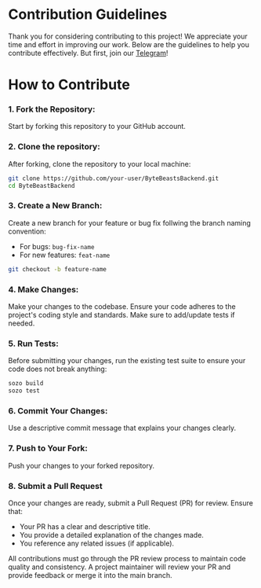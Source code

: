 # Contribution Guidelines
Thank you for considering contributing to this project! We appreciate your time and effort in improving our work. Below are the guidelines to help you contribute effectively.
But first, join our [Telegram]([url](https://t.me/+-84e2pqLtqNkZDAx))!

# How to Contribute
### 1. Fork the Repository: 
Start by forking this repository to your GitHub account.

### 2. Clone the repository:
After forking, clone the repository to your local machine:
``` bash
git clone https://github.com/your-user/ByteBeastsBackend.git
cd ByteBeastBackend
```

### 3. Create a New Branch:
Create a new branch for your feature or bug fix follwing the branch naming convention:
- For bugs: `bug-fix-name`
- For new features: `feat-name`
``` bash
git checkout -b feature-name
```

### 4. Make Changes:
Make your changes to the codebase. Ensure your code adheres to the project's coding style and standards. Make sure to add/update tests if needed.

### 5. Run Tests:
Before submitting your changes, run the existing test suite to ensure your code does not break anything:
``` bash 
sozo build
sozo test
```

### 6. Commit Your Changes:
Use a descriptive commit message that explains your changes clearly.

### 7. Push to Your Fork:
Push your changes to your forked repository.

### 8. Submit a Pull Request
Once your changes are ready, submit a Pull Request (PR) for review. Ensure that:

- Your PR has a clear and descriptive title.
- You provide a detailed explanation of the changes made.
- You reference any related issues (if applicable).

All contributions must go through the PR review process to maintain code quality and consistency. A project maintainer will review your PR and provide feedback or merge it into the main branch.
